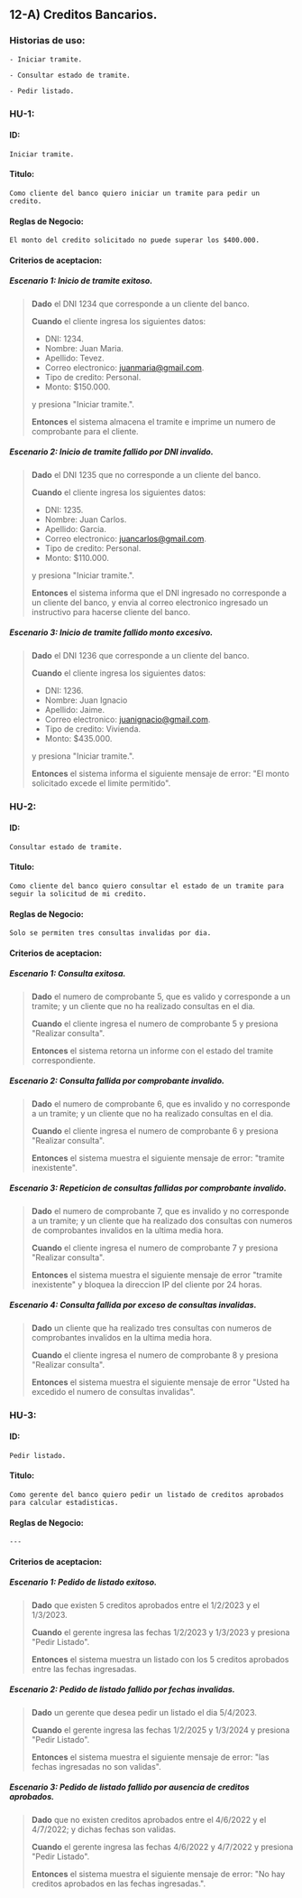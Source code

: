 ## 12-A) Creditos Bancarios.
### Historias de uso:
`- Iniciar tramite.`

`- Consultar estado de tramite.`

`- Pedir listado.`
### HU-1:
#### ID:
`Iniciar tramite.`
#### Titulo:
`Como cliente del banco quiero iniciar un tramite para pedir un credito.`
#### Reglas de Negocio:
`El monto del credito solicitado no puede superar los $400.000.`

#### Criterios de aceptacion:
##### Escenario 1: Inicio de tramite exitoso.
>**Dado** el DNI 1234 que corresponde a un cliente del banco.
>
>**Cuando** el cliente ingresa los siguientes datos:
> - DNI: 1234.
> - Nombre: Juan Maria.
> - Apellido: Tevez.
> - Correo electronico: juanmaria@gmail.com.
> - Tipo de credito: Personal.
> - Monto: $150.000.
>
> y presiona "Iniciar tramite.".
>
>**Entonces** el sistema almacena el tramite e imprime un numero de comprobante para el cliente.

##### Escenario 2: Inicio de tramite fallido por DNI invalido.
>**Dado** el DNI 1235 que no corresponde a un cliente del banco.
>
>**Cuando** el cliente ingresa los siguientes datos:
> - DNI: 1235.
> - Nombre: Juan Carlos.
> - Apellido: Garcia.
> - Correo electronico: juancarlos@gmail.com.
> - Tipo de credito: Personal.
> - Monto: $110.000.
>
> y presiona "Iniciar tramite.".
>
>**Entonces** el sistema informa que el DNI ingresado no corresponde a un cliente del banco, y envia al correo electronico ingresado un instructivo para hacerse cliente del banco.

##### Escenario 3: Inicio de tramite fallido monto excesivo.
>**Dado** el DNI 1236 que corresponde a un cliente del banco.
>
>**Cuando** el cliente ingresa los siguientes datos:
> - DNI: 1236.
> - Nombre: Juan Ignacio
> - Apellido: Jaime.
> - Correo electronico: juanignacio@gmail.com.
> - Tipo de credito: Vivienda.
> - Monto: $435.000.
>
> y presiona "Iniciar tramite.".
>
>**Entonces** el sistema informa el siguiente mensaje de error: "El monto solicitado excede el limite permitido".

### HU-2:
#### ID:
`Consultar estado de tramite.`
#### Titulo:
`Como cliente del banco quiero consultar el estado de un tramite para seguir la solicitud de mi credito.`
#### Reglas de Negocio:
`Solo se permiten tres consultas invalidas por dia.`

#### Criterios de aceptacion:
##### Escenario 1: Consulta exitosa.
>**Dado** el numero de comprobante 5, que es valido y corresponde a un tramite; y un cliente que no ha realizado consultas en el dia.
>
>**Cuando** el cliente ingresa el numero de comprobante 5 y presiona "Realizar consulta".
>
>**Entonces** el sistema retorna un informe con el estado del tramite correspondiente.

##### Escenario 2: Consulta fallida por comprobante invalido.
>**Dado** el numero de comprobante 6, que es invalido y no corresponde a un tramite; y un cliente que no ha realizado consultas en el dia.
>
>**Cuando** el cliente ingresa el numero de comprobante 6 y presiona "Realizar consulta".
>
>**Entonces** el sistema muestra el siguiente mensaje de error: "tramite inexistente".

##### Escenario 3: Repeticion de consultas fallidas por comprobante invalido.
>**Dado** el numero de comprobante 7, que es invalido y no corresponde a un tramite; y un cliente que ha realizado dos consultas con numeros de comprobantes invalidos en la ultima media hora.
>
>**Cuando** el cliente ingresa el numero de comprobante 7 y presiona "Realizar consulta".
>
>**Entonces** el sistema muestra el siguiente mensaje de error "tramite inexistente" y bloquea la direccion IP del cliente por 24 horas.

##### Escenario 4: Consulta fallida por exceso de consultas invalidas.
>**Dado** un cliente que ha realizado tres consultas con numeros de comprobantes invalidos en la ultima media hora.
>
>**Cuando** el cliente ingresa el numero de comprobante 8 y presiona "Realizar consulta".
>
>**Entonces** el sistema muestra el siguiente mensaje de error "Usted ha excedido el numero de consultas invalidas".

### HU-3:
#### ID:
`Pedir listado.`
#### Titulo:
`Como gerente del banco quiero pedir un listado de creditos aprobados para calcular estadisticas.`
#### Reglas de Negocio:
`---`

#### Criterios de aceptacion:
##### Escenario 1: Pedido de listado exitoso.
>**Dado** que existen 5 creditos aprobados entre el 1/2/2023 y el 1/3/2023.
>
>**Cuando** el gerente ingresa las fechas 1/2/2023 y 1/3/2023 y presiona "Pedir Listado".
>
>**Entonces** el sistema muestra un listado con los 5 creditos aprobados entre las fechas ingresadas.

##### Escenario 2: Pedido de listado fallido por fechas invalidas.
>**Dado** un gerente que desea pedir un listado el dia 5/4/2023.
>
>**Cuando** el gerente ingresa las fechas 1/2/2025 y 1/3/2024 y presiona "Pedir Listado".
>
>**Entonces** el sistema muestra el siguiente mensaje de error: "las fechas ingresadas no son validas".

##### Escenario 3: Pedido de listado fallido por ausencia de creditos aprobados.
>**Dado** que no existen creditos aprobados entre el 4/6/2022 y el 4/7/2022; y dichas fechas son validas.
>
>**Cuando** el gerente ingresa las fechas 4/6/2022 y  4/7/2022 y presiona "Pedir Listado".
>
>**Entonces** el sistema muestra el siguiente mensaje de error: "No hay creditos aprobados en las fechas ingresadas.".
>
